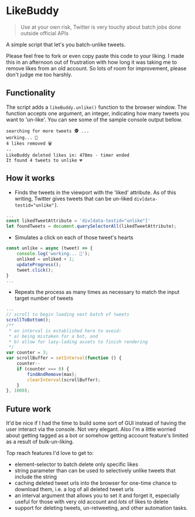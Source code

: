 # LikeBuddy

> Use at your own risk, Twitter is very touchy about batch jobs done outside official APIs

A simple script that let's you batch-unlike tweets.

Please feel free to fork or even copy paste this code to your liking. I made this in an afternoon out of frustration with how long it was taking me to remove likes from an old account. So lots of room for improvement, please don't judge me too harshly.

## Functionality

The script adds a `likeBuddy.unlike()` function to the browser window. The function accepts one argument, an integer, indicating how many tweets you want to 'un-like'. You can see some of the sample console output bellow.

```console
searching for more tweets 🕵️ ...
working... 🔨
4 likes removed 🗑️
--
LikeBuddy deleted likes in: 478ms - timer ended
It found 4 tweets to unlike 💔
```

## How it works

- Finds the tweets in the viewport with the 'liked' attribute. As of this writing, Twitter gives tweets that can be un-liked `div[data-testid="unlike"]`.

```javascript
...
const likedTweetAttribute = 'div[data-testid="unlike"]'
let foundTweets = document.querySelectorAll(likedTweetAttribute);
```

- Simulates a click on each of those tweet's hearts
```javascript
const unlike = async (tweet) => {
    console.log('working... 🔨');
    unliked = unliked + 1;
    updateProgress();
    tweet.click();
}
...
```

- Repeats the process as many times as necessary to match the input target number of tweets

```javascript
...
// scroll to begin loading next batch of tweets
scrollToBottom();
/** 
 * an interval is established here to avoid:
 * a) being mistaken for a bot, and
 * b) allow for lazy-lading assets to finish rendering
 */
var counter = 3;
var scrollBuffer = setInterval(function () {
    counter--
    if (counter === 0) {
        findAndRemove(max);
        clearInterval(scrollBuffer);
    }
}, 1000);
```

## Future work

It'd be nice if I had the time to build some sort of GUI instead of having the user interact via the console. Not very elegant. Also I'm a little worried about getting tagged as a bot or somehow getting account feature's limited as a result of bulk-un-liking.

Top reach features I'd love to get to:

- element-selector to batch delete only specific likes
- string parameter than can be used to selectively unlike tweets that include the string
- caching deleted tweet urls into the browser for one-time chance to download them, i.e. a log of all deleted tweet urls
- an interval argument that allows you to set it and forget it, especially useful for those with very old account and _lots_ of likes to delete
- support for deleting tweets, un-retweeting, and other automation tasks.